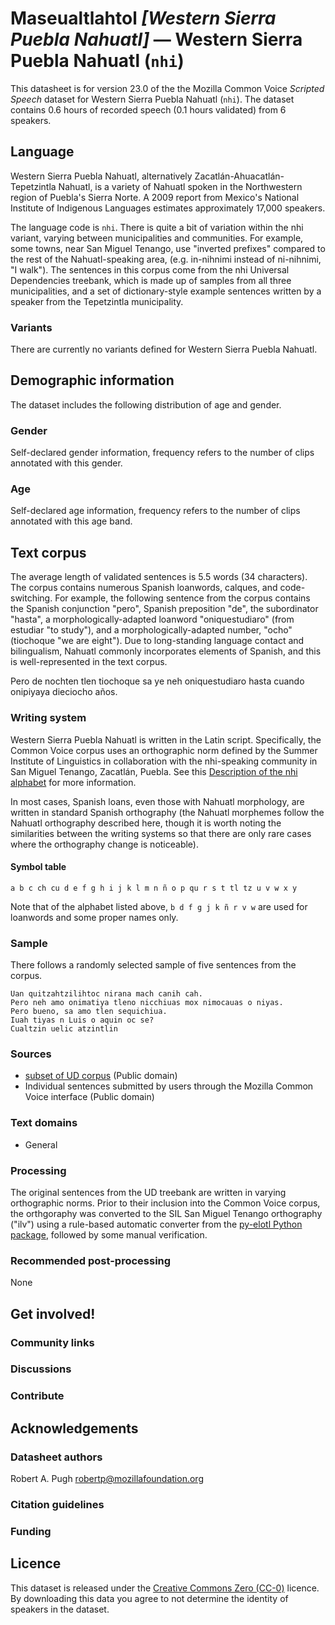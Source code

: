 # Maseualtlahtol *[Western Sierra Puebla Nahuatl]* &mdash; Western Sierra Puebla Nahuatl (`nhi`)

This datasheet is for version 23.0 of the the Mozilla Common Voice *Scripted Speech* dataset 
for Western Sierra Puebla Nahuatl (`nhi`). The dataset contains 0.6 hours of recorded
speech (0.1 hours validated) from 6 speakers.

## Language

<!-- {{LANGUAGE_DESCRIPTION}} -->
<!-- Provide a brief (1-2 paragraph) description of your language -->
Western Sierra Puebla Nahuatl, alternatively Zacatlán-Ahuacatlán-Tepetzintla Nahuatl, is a 
variety of Nahuatl spoken in the Northwestern region of Puebla's Sierra Norte. A 2009 report
from Mexico's National Institute of Indigenous Languages estimates approximately 17,000 speakers.

The language code is `nhi`. There is quite a bit of variation within the nhi variant, varying between
municipalities and communities. For example, some towns, near San Miguel Tenango, use "inverted prefixes" compared
to the rest of the Nahuatl-speaking area, (e.g. in-nihnimi instead of ni-nihnimi, "I walk").
The sentences in this corpus come from the nhi Universal Dependencies treebank, which is made up of samples 
from all three municipalities, and a set of dictionary-style example sentences written by a speaker from the 
Tepetzintla municipality.

### Variants 

<!-- {{VARIANT_DESCRIPTION}} -->
<!-- @ OPTIONAL @ -->
<!-- Describe the variants (MCV variants) of your language -->
There are currently no variants defined for Western Sierra Puebla Nahuatl.

## Demographic information
<!-- You can get a lot of the information in this section from https://analyzer.cv-toolbox.web.tr/browse -->
The dataset includes the following distribution of age and gender.

### Gender

Self-declared gender information, frequency refers to the number of clips annotated with this gender.

<!-- {{GENDER_TABLE}} -->
<!-- @ AUTOMATICALLY GENERATED @ -->
<!-- 
| Gender | Frequency |
|--------|-----------|
| male, masculine | ? |
| undeclared | ? |
| female, feminine | ? |
-->
### Age

Self-declared age information, frequency refers to the number of clips annotated with this age band.

<!-- {{AGE_TABLE}} -->
<!-- @ AUTOMATICALLY GENERATED @ -->
<!-- 
| Age band | Frequency |
|----------|-----------|
| teens | ? |
| twenties | ? |
| thirties | ? |
| fourties | ? |
| fifties | ? |
   ...if other age ranges are present in your data, add rows...
-->

## Text corpus

<!-- {{TEXT_CORPUS_DESCRIPTION}} -->
<!-- @ OPTIONAL @ -->
<!-- An overview of the text corpus, with information such as average length (in characters and words) of validated sentences. -->

The average length of validated sentences is 5.5 words (34 characters). The corpus contains numerous Spanish loanwords, calques, and code-switching. For example, the following sentence from the corpus contains the Spanish conjunction "pero", Spanish preposition "de", the subordinator "hasta", a morphologically-adapted loanword "oniquestudiaro" (from estudiar "to study"), and a morphologically-adapted number, "ocho" (tiochoque "we are eight"). Due to long-standing language contact and bilingualism, Nahuatl commonly incorporates elements of Spanish, and this is well-represented in the text corpus.

Pero de nochten tlen tiochoque sa ye neh oniquestudiaro hasta cuando onipiyaya dieciocho años.

### Writing system

<!-- {{WRITING_SYSTEM_DESCRIPTION}} -->
<!-- @ OPTIONAL @ -->
<!-- A description of the writing system (or writing systems) used in the text corpus -->

Western Sierra Puebla Nahuatl is written in the Latin script. Specifically, the Common Voice corpus uses an orthographic 
norm defined by the Summer Institute of Linguistics in collaboration with the nhi-speaking community in San Miguel Tenango, 
Zacatlán, Puebla. See this [Description of the nhi alphabet](https://www.sil.org/system/files/reapdata/53/94/82/53948241349464823321651210693778285566/nhi_17154_El_alfabeto_del_nahuatl_de_los_municipios_07_002.pdf) for more information.

In most cases, Spanish loans, even those with Nahuatl morphology, are written in standard Spanish orthography (the Nahuatl morphemes follow the Nahuatl orthography described here, though it is worth noting the similarities between the writing systems so that there are only rare cases where the orthography change is noticeable).

#### Symbol table

<!-- {{ALPHABET_TABLE}} -->
<!-- @ OPTIONAL @ -->
<!-- If the writing system is alphabetic, you can include the valid alphabet here -->

`a b c ch cu d e f g h i j k l m n ñ o p qu r s t tl tz u v w x y`

Note that of the alphabet listed above, `b d f g j k ñ r v w` are used for loanwords and some proper names only.

### Sample

There follows a randomly selected sample of five sentences from the corpus.

<!-- {{SENTENCES_SAMPLE}} -->
```
Uan quitzahtzilihtoc nirana mach canih cah.
Pero neh amo onimatiya tleno nicchiuas mox nimocauas o niyas.
Pero bueno, sa amo tlen sequichiua.
Iuah tiyas n Luis o aquin oc se?
Cualtzin uelic atzintlin
```

### Sources

<!-- {{SOURCES_LIST}} -->
<!-- @ OPTIONAL @ -->
<!-- A list of sentence sources, can be curated to the top-N -->

* [subset of UD corpus](https://github.com/UniversalDependencies/UD_Western_Sierra_Puebla_Nahuatl-ITML) (Public domain)
* Individual sentences submitted by users through the Mozilla Common Voice interface (Public domain)

### Text domains

<!-- {{TEXT_DOMAIN_DESCRIPTION}} -->
<!-- @ OPTIONAL @ -->
<!-- What text domains are represented in the corpus? -->
* General

### Processing

<!-- {{PROCESSING_DESCRIPTION}} -->
<!-- @ OPTIONAL @ -->
<!-- How has the text data been processed -->

The original sentences from the UD treebank are written in varying orthographic norms. Prior to their inclusion into the Common Voice corpus,
the orthgoraphy was converted to the SIL San Miguel Tenango orthography ("ilv") using a rule-based automatic converter from the [py-elotl Python package](https://aclanthology.org/2025.americasnlp-1.5/), followed by some manual verification.

### Recommended post-processing

<!-- {{RECOMMENDED_POSTPROCESSING_DESCRIPTION}} -->
<!-- @ OPTIONAL @ -->
<!-- What should people do before they use the data, for example Unicode normalisation -->
None

## Get involved!

### Community links

<!-- {{COMMUNITY_LINKS_LIST}} -->
<!-- @ OPTIONAL @ -->
<!-- Links to community chats / fora -->

### Discussions

<!-- {{DISCUSSION_LINKS_LIST}} -->
<!-- @ OPTIONAL @ -->
<!-- Any links to discussions, for example on Discourse or other fora or blogs can be included here -->

### Contribute

<!-- {{CONTRIBUTE_LINKS_LIST}} -->
<!-- Here you can include links for how to contribute to the dataset -->

## Acknowledgements

### Datasheet authors

<!-- {{DATASHEET_AUTHORS_LIST}} -->
<!-- A list in the format of: Your Name <email@email.com> -->
Robert A. Pugh robertp@mozillafoundation.org

### Citation guidelines

<!-- {{CITATION_DESCRIPTION}} -->
<!-- @ OPTIONAL @ -->
<!-- If you published a paper and would like people to cite it, you can include the BiBTeX here -->

### Funding

<!-- {{FUNDING_DESCRIPTION}} -->
<!-- @ OPTIONAL @ -->
<!-- If you received any funding, you can include the acknowledgement here -->

## Licence

This dataset is released under the [Creative Commons Zero (CC-0)](https://creativecommons.org/public-domain/cc0/) licence. By downloading this data
you agree to not determine the identity of speakers in the dataset.

